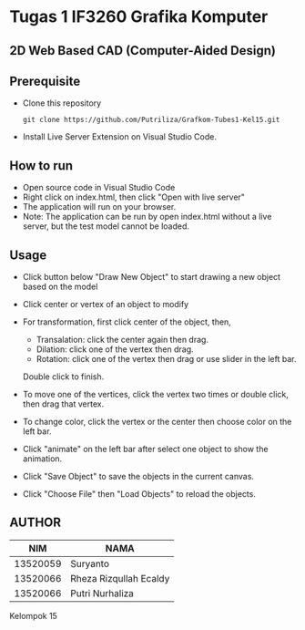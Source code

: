 # Tugas 1 IF3260 Grafika Komputer
## 2D Web Based CAD (Computer-Aided Design)


## Prerequisite
- Clone this repository
    ```
    git clone https://github.com/Putriliza/Grafkom-Tubes1-Kel15.git
    ```
- Install Live Server Extension on Visual Studio Code.

## How to run
- Open source code in Visual Studio Code
- Right click on index.html, then click "Open with live server"
- The application will run on your browser.
- Note: The application can be run by open index.html without a live server, but the test model cannot be loaded.

## Usage
- Click button below "Draw New Object" to start drawing a new object based on the model
- Click center or vertex of an object to modify
- For transformation, first click center of the object, then,
    - Transalation: click the center again then drag. 
    - Dilation: click one of the vertex then drag.
    - Rotation: click one of the vertex then drag or use slider in the left bar.

    Double click to finish.
- To move one of the vertices, click the vertex two times or double click, then drag that vertex.
- To change color, click the vertex or the center then choose color on the left bar.
- Click "animate" on the left bar after select one object to show the animation.
- Click "Save Object" to save the objects in the current canvas.
- Click "Choose File" then "Load Objects" to reload the objects.

## AUTHOR
| NIM      | NAMA                   | 
|----------|------------------------|
| 13520059 | Suryanto                  |
| 13520066 | Rheza Rizqullah Ecaldy    |
| 13520066 | Putri Nurhaliza        |

Kelompok 15

